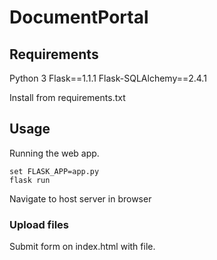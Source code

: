 # DocumentPortal

## Requirements
Python 3
Flask==1.1.1
Flask-SQLAlchemy==2.4.1

Install from requirements.txt


## Usage
Running the web app.
```
set FLASK_APP=app.py
flask run
```
Navigate to host server in browser

### Upload files
Submit form on index.html with file.
